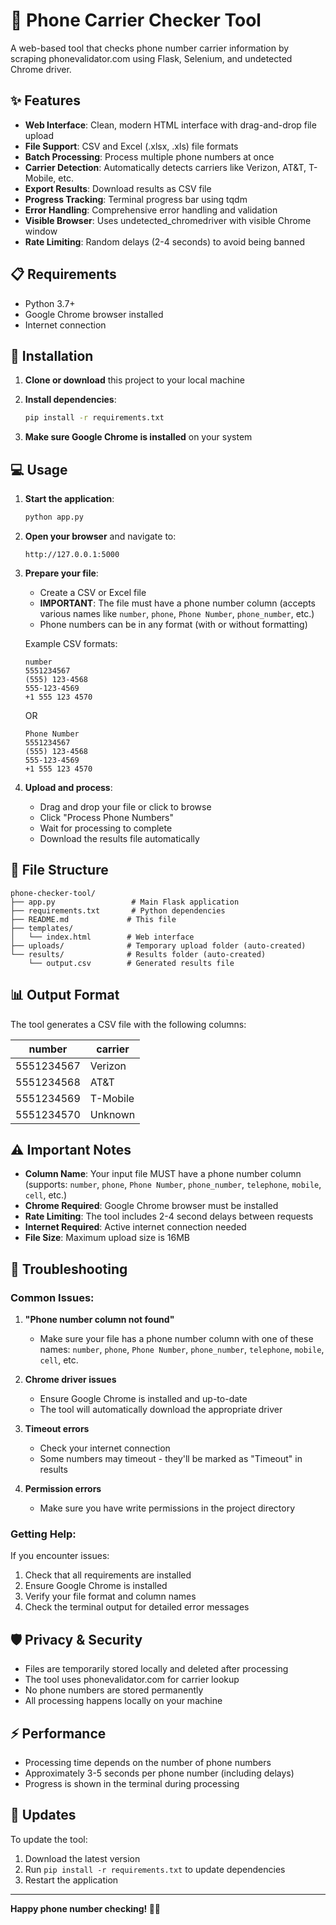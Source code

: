 # 📱 Phone Carrier Checker Tool

A web-based tool that checks phone number carrier information by scraping phonevalidator.com using Flask, Selenium, and undetected Chrome driver.

## ✨ Features

- **Web Interface**: Clean, modern HTML interface with drag-and-drop file upload
- **File Support**: CSV and Excel (.xlsx, .xls) file formats
- **Batch Processing**: Process multiple phone numbers at once
- **Carrier Detection**: Automatically detects carriers like Verizon, AT&T, T-Mobile, etc.
- **Export Results**: Download results as CSV file
- **Progress Tracking**: Terminal progress bar using tqdm
- **Error Handling**: Comprehensive error handling and validation
- **Visible Browser**: Uses undetected_chromedriver with visible Chrome window
- **Rate Limiting**: Random delays (2-4 seconds) to avoid being banned

## 📋 Requirements

- Python 3.7+
- Google Chrome browser installed
- Internet connection

## 🚀 Installation

1. **Clone or download** this project to your local machine

2. **Install dependencies**:
   ```bash
   pip install -r requirements.txt
   ```

3. **Make sure Google Chrome is installed** on your system

## 💻 Usage

1. **Start the application**:
   ```bash
   python app.py
   ```

2. **Open your browser** and navigate to:
   ```
   http://127.0.0.1:5000
   ```

3. **Prepare your file**:
   - Create a CSV or Excel file
   - **IMPORTANT**: The file must have a phone number column (accepts various names like `number`, `phone`, `Phone Number`, `phone_number`, etc.)
   - Phone numbers can be in any format (with or without formatting)

   Example CSV formats:
   ```csv
   number
   5551234567
   (555) 123-4568
   555-123-4569
   +1 555 123 4570
   ```
   
   OR
   
   ```csv
   Phone Number
   5551234567
   (555) 123-4568
   555-123-4569
   +1 555 123 4570
   ```

4. **Upload and process**:
   - Drag and drop your file or click to browse
   - Click "Process Phone Numbers"
   - Wait for processing to complete
   - Download the results file automatically

## 📂 File Structure

```
phone-checker-tool/
├── app.py                 # Main Flask application
├── requirements.txt       # Python dependencies
├── README.md             # This file
├── templates/
│   └── index.html        # Web interface
├── uploads/              # Temporary upload folder (auto-created)
└── results/              # Results folder (auto-created)
    └── output.csv        # Generated results file
```

## 📊 Output Format

The tool generates a CSV file with the following columns:

| number | carrier |
|--------|---------|
| 5551234567 | Verizon |
| 5551234568 | AT&T |
| 5551234569 | T-Mobile |
| 5551234570 | Unknown |

## ⚠️ Important Notes

- **Column Name**: Your input file MUST have a phone number column (supports: `number`, `phone`, `Phone Number`, `phone_number`, `telephone`, `mobile`, `cell`, etc.)
- **Chrome Required**: Google Chrome browser must be installed
- **Rate Limiting**: The tool includes 2-4 second delays between requests
- **Internet Required**: Active internet connection needed
- **File Size**: Maximum upload size is 16MB

## 🔧 Troubleshooting

### Common Issues:

1. **"Phone number column not found"**
   - Make sure your file has a phone number column with one of these names: `number`, `phone`, `Phone Number`, `phone_number`, `telephone`, `mobile`, `cell`, etc.

2. **Chrome driver issues**
   - Ensure Google Chrome is installed and up-to-date
   - The tool will automatically download the appropriate driver

3. **Timeout errors**
   - Check your internet connection
   - Some numbers may timeout - they'll be marked as "Timeout" in results

4. **Permission errors**
   - Make sure you have write permissions in the project directory

### Getting Help:

If you encounter issues:
1. Check that all requirements are installed
2. Ensure Google Chrome is installed
3. Verify your file format and column names
4. Check the terminal output for detailed error messages

## 🛡️ Privacy & Security

- Files are temporarily stored locally and deleted after processing
- The tool uses phonevalidator.com for carrier lookup
- No phone numbers are stored permanently
- All processing happens locally on your machine

## ⚡ Performance

- Processing time depends on the number of phone numbers
- Approximately 3-5 seconds per phone number (including delays)
- Progress is shown in the terminal during processing

## 🔄 Updates

To update the tool:
1. Download the latest version
2. Run `pip install -r requirements.txt` to update dependencies
3. Restart the application

---

**Happy phone number checking! 📱✨** 